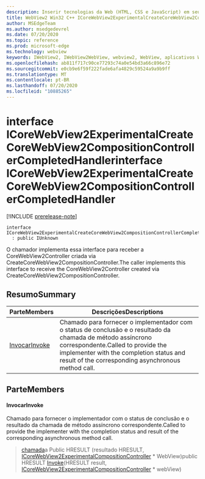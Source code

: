 ```yaml
---
description: Inserir tecnologias da Web (HTML, CSS e JavaScript) em seus aplicativos nativos com o controle WebView2 do Microsoft Edge
title: WebView2 Win32 C++ ICoreWebView2ExperimentalCreateCoreWebView2CompositionControllerCompletedHandler
author: MSEdgeTeam
ms.author: msedgedevrel
ms.date: 07/20/2020
ms.topic: reference
ms.prod: microsoft-edge
ms.technology: webview
keywords: IWebView2, IWebView2WebView, webview2, WebView, aplicativos Win32, Win32, Edge, ICoreWebView2, ICoreWebView2Controller, controle do navegador, HTML Edge, ICoreWebView2ExperimentalCreateCoreWebView2CompositionControllerCompletedHandler
ms.openlocfilehash: ab811f717c90ce77293c74a0e54bd3a66c896e72
ms.sourcegitcommit: e0cb9e6f59f222fade6afa4829c59524a9a9b9ff
ms.translationtype: MT
ms.contentlocale: pt-BR
ms.lasthandoff: 07/20/2020
ms.locfileid: "10885265"
---
```

# <span data-ttu-id="3de69-104">interface ICoreWebView2ExperimentalCreateCoreWebView2CompositionControllerCompletedHandler</span><span class="sxs-lookup"><span data-stu-id="3de69-104">interface ICoreWebView2ExperimentalCreateCoreWebView2CompositionControllerCompletedHandler</span></span> 

[!INCLUDE [prerelease-note](../../includes/prerelease-note.md)]

```
interface ICoreWebView2ExperimentalCreateCoreWebView2CompositionControllerCompletedHandler
  : public IUnknown
```

<span data-ttu-id="3de69-105">O chamador implementa essa interface para receber a CoreWebView2Controller criada via CreateCoreWebView2CompositionController.</span><span class="sxs-lookup"><span data-stu-id="3de69-105">The caller implements this interface to receive the CoreWebView2Controller created via CreateCoreWebView2CompositionController.</span></span>

## <span data-ttu-id="3de69-106">Resumo</span><span class="sxs-lookup"><span data-stu-id="3de69-106">Summary</span></span>

 <span data-ttu-id="3de69-107">Parte</span><span class="sxs-lookup"><span data-stu-id="3de69-107">Members</span></span>                        | <span data-ttu-id="3de69-108">Descrições</span><span class="sxs-lookup"><span data-stu-id="3de69-108">Descriptions</span></span>
--------------------------------|---------------------------------------------
[<span data-ttu-id="3de69-109">Invocar</span><span class="sxs-lookup"><span data-stu-id="3de69-109">Invoke</span></span>](#invoke) | <span data-ttu-id="3de69-110">Chamado para fornecer o implementador com o status de conclusão e o resultado da chamada de método assíncrono correspondente.</span><span class="sxs-lookup"><span data-stu-id="3de69-110">Called to provide the implementer with the completion status and result of the corresponding asynchronous method call.</span></span>

## <span data-ttu-id="3de69-111">Parte</span><span class="sxs-lookup"><span data-stu-id="3de69-111">Members</span></span>

#### <span data-ttu-id="3de69-112">Invocar</span><span class="sxs-lookup"><span data-stu-id="3de69-112">Invoke</span></span> 

<span data-ttu-id="3de69-113">Chamado para fornecer o implementador com o status de conclusão e o resultado da chamada de método assíncrono correspondente.</span><span class="sxs-lookup"><span data-stu-id="3de69-113">Called to provide the implementer with the completion status and result of the corresponding asynchronous method call.</span></span>

> <span data-ttu-id="3de69-114">[chamada](#invoke)a Public HRESULT (resultado HRESULT, [ICoreWebView2ExperimentalCompositionController](icorewebview2experimentalcompositioncontroller.md) \* WebView)</span><span class="sxs-lookup"><span data-stu-id="3de69-114">public HRESULT [Invoke](#invoke)(HRESULT result, [ICoreWebView2ExperimentalCompositionController](icorewebview2experimentalcompositioncontroller.md) \* webView)</span></span>

